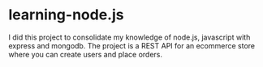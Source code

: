 # learning-node.js
I did this project to consolidate my knowledge of node.js, javascript with express and mongodb. The project is a REST API for an ecommerce store where you can create users and place orders. 
